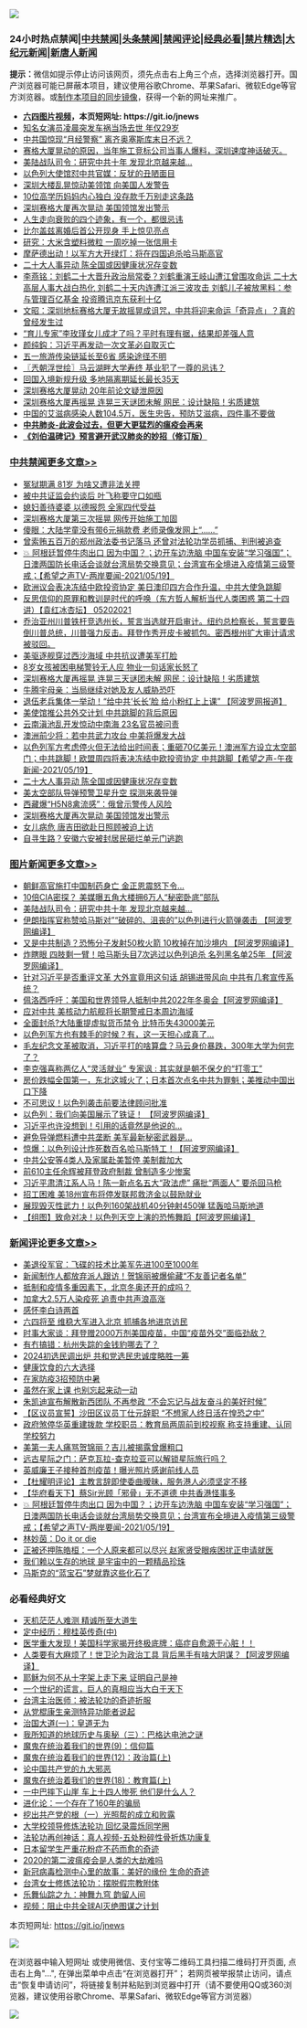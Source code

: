 ![](https://raw.githubusercontent.com/fqnews/bnews/master/64photo/fqnews-qr.jpg)

<div id="tt">
<h3>24小时热点禁闻|<a href="#%E4%B8%AD%E5%85%B1%E7%A6%81%E9%97%BB%E6%9B%B4%E5%A4%9A%E6%96%87%E7%AB%A0">中共禁闻</a>|<a href="#%E5%9B%BE%E7%89%87%E6%96%B0%E9%97%BB%E6%9B%B4%E5%A4%9A%E6%96%87%E7%AB%A0">头条禁闻</a>|<a href="#%E6%96%B0%E9%97%BB%E8%AF%84%E8%AE%BA%E6%9B%B4%E5%A4%9A%E6%96%87%E7%AB%A0">禁闻评论|<a href="#%E5%BF%85%E7%9C%8B%E7%BB%8F%E5%85%B8%E5%A5%BD%E6%96%87">经典必看|<a href="/video.md#%E7%A6%81%E7%89%87%E7%B2%BE%E9%80%89">禁片精选</a>|<a href="https://github.com/fqnews/djy/blob/master/gb/nf1351518.md#1">大纪元新闻</a>|<a href="https://github.com/fqnews/ntdtv/blob/master/gb/prog204.md#1">新唐人新闻</a></h3>
<div><b>提示：</b>微信如提示停止访问该网页，须先点击右上角三个点，选择浏览器打开。国产浏览器可能已屏蔽本项目，建议使用谷歌Chrome、苹果Safari、微软Edge等官方浏览器。或<a href="https://github.com/fqnews/bnews/blob/master/%E5%88%B6%E4%BD%9Cgit%E7%A6%81%E9%97%BB%E9%95%9C%E5%83%8F.md">制作本项目的同步镜像</a>，获得一个新的网址来推广。</div>
<ul>
<li><b><a href="http://d1.bdrive.tk/64.mp4" target="_blank">六四图片视频</a>，本页短网址: https://git.io/jnews</b></li>
<li><a href="/yule/20210520/1549969.md">知名女演员凌晨突发车祸当场去世 年仅29岁</a></li>
<li><a href="/cnnews/20210520/1549933.md">中共国惊现“月经警察” 离齐奥塞斯库末日不远？</a></li>
<li><a href="/bannedvideo/20210520/1550045.md">赛格大厦晃动的原因，当年施工竞标公司当事人爆料，深圳速度神话破灭。</a></li>
<li><a href="/topimagenews/20210520/1550301.md">美陆战队司令：研究中共十年 发现北京越来越…</a></li>
<li><a href="/cbnews/20210520/1550022.md">以色列大使馆怼中共官媒：反犹的丑陋面目</a></li>
<li><a href="/cbnews/20210520/1549900.md">深圳大楼乱晃惊动美领馆 向美国人发警告</a></li>
<li><a href="/cnnews/20210520/1550011.md">10位高学历妈妈内心独白 没存款千万别走这条路</a></li>
<li><a href="/cbnews/20210520/1550187.md">深圳赛格大厦再次晃动 美国领馆发出警示</a></li>
<li><a href="/funmedia/20210520/1550044.md">人生走向衰败的四个迹象，有一个，都很忌讳</a></li>
<li><a href="/cnnews/20210520/1550358.md">比尔盖兹离婚后首公开现身 手上惊见亮点</a></li>
<li><a href="/cnnews/20210520/1549963.md">研究：大米含塑料微粒 一周吃掉一张信用卡</a></li>
<li><a href="/cnnews/20210520/1550202.md">摩萨德出动！以军方大开绿灯：将在四国追杀哈马斯高官</a></li>
<li><a href="/cbnews/20210520/1550214.md">二十大人事异动 陈全国或因健康状况存变数</a></li>
<li><a href="/comments/20210520/1550168.md">李燕铭：刘鹤二十大晋升政治局常委？刘鹤重演王岐山遭江曾围攻命运 二十大高层人事大战白热化 刘鹤二十天内连遭江派三波攻击 刘鹤儿子被放黑料：参与管理百亿基金 投资腾讯京东获利十亿</a></li>
<li><a href="/cbnews/20210520/1550052.md">文昭：深圳地标赛格大厦无故摇晃成诅咒，中共将迎来命运「奇异点」？真的曾经发生过</a></li>
<li><a href="/lifebaike/20210520/1550030.md">“育儿专家”李玫瑾女儿成才了吗？平时有理有据，结果却差强人意</a></li>
<li><a href="/baitai/20210520/1550258.md">颜纯鈎﻿：习近平再发动一次文革必自取灭亡</a></li>
<li><a href="/cbnews/20210520/1549958.md">五一旅游传染链延长至6省 感染途径不明</a></li>
<li><a href="/ssgc/20210520/1550063.md">〖兲朝浮世绘〗马云湖畔大学寿终 基业犯了一尊的忌讳？</a></li>
<li><a href="/cbnews/20210520/1549999.md">回国入境新规升级 多地隔离期延长最长35天</a></li>
<li><a href="/cnnews/20210520/1550134.md">深圳赛格大厦晃动 20年前论文疑泄原因</a></li>
<li><a href="/cbnews/20210520/1550370.md">深圳赛格大厦再摇晃 连晃三天谜团未解 网民：设计缺陷！劣质建筑</a></li>
<li><a href="/health/20210520/1550025.md">中国的艾滋病感染人数104.5万，医生忠告，预防艾滋病，四件事不要做</a></li>
<li><b><a href="/comments/20200211/1275071.md" target="_blank">中共肺炎-此波会过去，但更大更猛烈的瘟疫会再来</a></b></li>
<li><b><a href="/comments/20200207/1272816.md" target="_blank">《刘伯温碑记》预言避开武汉肺炎的妙招（修订版）</a></b></li>
</ul>
</div>

<div class="catlist">
<h3><a href="/cbnews/" target="_blank">中共禁闻</a><span><a href="/cbnews/" target="_blank" rel="nofollow">更多文章>></a></span></h3>
<ul>
<li><a href="/cbnews/20210520/1550585.md" target="_blank">冤狱期满 81岁 为啥又遭非法关押</a></li>
<li><a href="/cbnews/20210520/1550525.md" target="_blank">被中共证监会约谈后 叶飞称要守口如瓶</a></li>
<li><a href="/cbnews/20210520/1550524.md" target="_blank">媳妇善待婆婆 以德报怨 全家四代受益</a></li>
<li><a href="/cbnews/20210520/1550483.md" target="_blank">深圳赛格大厦第三次摇晃 网传开始施工加固</a></li>
<li><a href="/cbnews/20210520/1550482.md" target="_blank">傻眼：大陆学童没有带6元捐款费 老师录像发网上“……”</a></li>
<li><a href="/cbnews/20210520/1550469.md" target="_blank">曾索贿五百万的郑州政法委书记落马 还曾对法轮功学员抓捕、判刑被追查</a></li>
<li><a href="/comments/20210520/1550465.md" target="_blank">💥 阿根廷暂停牛肉出口 因为中国？；边开车边洗脑 中国车安装“学习强国”；日澳两国防长电话会谈就台湾局势交换意见；台湾宣布全境进入疫情第三级警戒；【希望之声TV-两岸要闻-2021/05/19】</a></li>
<li><a href="/cbnews/20210520/1550421.md" target="_blank">欧洲议会表决冻结中欧投资协定 美日澳印四方合作升温，中共大使急跳脚</a></li>
<li><a href="/comments/20210520/1550408.md" target="_blank">反思信仰的原罪和教训是时代的呼唤（东方哲人解析当代人类困惑  第二十四讲）【袁红冰杏坛】 05202021</a></li>
<li><a href="/comments/20210520/1550407.md" target="_blank">乔治亚州川普铁杆竞选州长，誓言当选就开启审计。纽约总检察长，誓言要告倒川普总统，川普强力反击。拜登作秀开皮卡被抓包。密西根州扩大审计请求被驳回。</a></li>
<li><a href="/cbnews/20210520/1550392.md" target="_blank">美驱逐舰穿过西沙海域 中共抗议遭美军打脸</a></li>
<li><a href="/cbnews/20210520/1550383.md" target="_blank">8岁女孩被困电梯警铃无人应 物业一句话家长怒了</a></li>
<li><a href="/cbnews/20210520/1550370.md" target="_blank">深圳赛格大厦再摇晃 连晃三天谜团未解 网民：设计缺陷！劣质建筑</a></li>
<li><a href="/cbnews/20210520/1550369.md" target="_blank">牛腾宇母亲：当局继续对她及友人威胁恐吓</a></li>
<li><a href="/cbnews/20210520/1550329.md" target="_blank">退伍老兵集体一举动！“给中共‘长长’脸 给小粉红上上课” 【阿波罗网报道】</a></li>
<li><a href="/cbnews/20210520/1550303.md" target="_blank">美使馆推公共外交计划 中共跳脚的背后原因</a></li>
<li><a href="/cbnews/20210520/1550267.md" target="_blank">云南滇池乱开发惊动中南海 23名官员被问责</a></li>
<li><a href="/cbnews/20210520/1550249.md" target="_blank">澳洲前少将：若中共武力攻台 中美将爆发大战</a></li>
<li><a href="/comments/20210520/1550216.md" target="_blank">以色列军方考虑停火但无法给出时间表；重砸70亿美元！澳洲军方设立太空部门；中共跳脚！欧盟周四将表决冻结中欧投资协定 中共跳脚【希望之声-午夜新闻-2021/05/19】</a></li>
<li><a href="/cbnews/20210520/1550214.md" target="_blank">二十大人事异动 陈全国或因健康状况存变数</a></li>
<li><a href="/cbnews/20210520/1550213.md" target="_blank">美太空部队导弹预警卫星升空 探测来袭导弹</a></li>
<li><a href="/cbnews/20210520/1550188.md" target="_blank">西藏爆“H5N8禽流感”：俄曾示警传人风险</a></li>
<li><a href="/cbnews/20210520/1550187.md" target="_blank">深圳赛格大厦再次晃动 美国领馆发出警示</a></li>
<li><a href="/cbnews/20210520/1550170.md" target="_blank">女儿病危 唐吉田欲赴日照顾被迫上访</a></li>
<li><a href="/cbnews/20210520/1550169.md" target="_blank">自寻生路？安徽六安被封居民砸烂单元门逃跑</a></li>

</ul>
</div>
<div class="catlist">
<h3><a href="/topimagenews/" target="_blank">图片新闻</a><span><a href="/topimagenews/" target="_blank" rel="nofollow">更多文章>></a></span></h3>
<ul>
<li><a href="/topimagenews/20210520/1550584.md" target="_blank">朝鲜高官施打中国制药身亡 金正恩震怒下令…</a></li>
<li><a href="/topimagenews/20210520/1550302.md" target="_blank">10倍CIA密探？ 美媒曝五角大楼拥6万人“秘密卧底”部队</a></li>
<li><a href="/topimagenews/20210520/1550301.md" target="_blank">美陆战队司令：研究中共十年 发现北京越来越…</a></li>
<li><a href="/topimagenews/20210520/1550150.md" target="_blank">伊朗指挥官称赞哈马斯对”“破碎的、沮丧的”以色列进行火箭弹袭击 【阿波罗网编译】</a></li>
<li><a href="/topimagenews/20210519/1549605.md" target="_blank">又是中共制造？恐怖分子发射50枚火箭 10枚掉在加沙境内 【阿波罗网编译】</a></li>
<li><a href="/topimagenews/20210519/1549591.md" target="_blank">炸瞎眼 四肢剩一臂！哈马斯头目7次逃过以色列追杀 名列黑名单25年 【阿波罗网编译】</a></li>
<li><a href="/topimagenews/20210519/1549524.md" target="_blank">针对习近平是否重评文革 大外宣竟用这句话 胡锡进带风向 中共有几套宣传系统？</a></li>
<li><a href="/topimagenews/20210519/1549350.md" target="_blank">佩洛西呼吁：美国和世界领导人抵制中共2022年冬奥会【阿波罗网编译】</a></li>
<li><a href="/topimagenews/20210519/1549228.md" target="_blank">应对中共 美核动力航舰将长期警戒日本周边海域</a></li>
<li><a href="/topimagenews/20210518/1549110.md" target="_blank">全面封杀?大陆重提虚拟货币禁令 比特币失43000美元</a></li>
<li><a href="/topimagenews/20210518/1548857.md" target="_blank">以色列军方也有棘手的时候？有，这一天担心成真了…</a></li>
<li><a href="/topimagenews/20210518/1548658.md" target="_blank">毛左纪念文革被取消，习近平打的啥算盘？马云身价暴跌，300年大学为何完了？</a></li>
<li><a href="/topimagenews/20210518/1548437.md" target="_blank">李克强喜称两亿人“灵活就业” 专家讽 : 其实就是朝不保夕的“打零工”</a></li>
<li><a href="/topimagenews/20210517/1548236.md" target="_blank">房价跌幅全国第一，东北这城火了；日本首次点名中共为罪魁；美推动中国出口下降</a></li>
<li><a href="/topimagenews/20210517/1548134.md" target="_blank">不可思议！以色列袭击前要法律顾问批准</a></li>
<li><a href="/topimagenews/20210517/1547999.md" target="_blank">以色列：我们向美国展示了铁证！ 【阿波罗网编译】</a></li>
<li><a href="/topimagenews/20210516/1547584.md" target="_blank">习近平也许没想到！引用的话竟然是他说的…</a></li>
<li><a href="/topimagenews/20210516/1547479.md" target="_blank">避免导弹燃料遭中共垄断 美军最新秘密武器是&#8230;</a></li>
<li><a href="/topimagenews/20210516/1547448.md" target="_blank">惊爆：以色列设计炸死数百名哈马斯特工！【阿波罗网编译】</a></li>
<li><a href="/topimagenews/20210515/1547137.md" target="_blank">中共公安等4类人及家属赴美暂停 美制裁加大</a></li>
<li><a href="/topimagenews/20210515/1547118.md" target="_blank">前610主任余辉被拜登政府制裁 曾制造多少惨案</a></li>
<li><a href="/topimagenews/20210515/1546995.md" target="_blank">习近平肃清江系人马！陈一新点名五大“政法虎” 痛批“两面人” 要杀回马枪</a></li>
<li><a href="/topimagenews/20210515/1546970.md" target="_blank">招工困难 美18州宣布将停发联邦救济金以鼓励就业</a></li>
<li><a href="/topimagenews/20210515/1546892.md" target="_blank">展现毁灭性武力！以色列160架战机40分钟射450弹 猛轰哈马斯地道</a></li>
<li><a href="/topimagenews/20210515/1546891.md" target="_blank">【组图】致命对决！以色列天空上演的恐怖舞蹈【阿波罗网编译】</a></li>

</ul>
</div>
<div class="catlist">
<h3><a href="/comments/" target="_blank">新闻评论</a><span><a href="/comments/" target="_blank" rel="nofollow">更多文章>></a></span></h3>
<ul>
<li><a href="/comments/20210520/1550566.md" target="_blank">美退役军官：飞碟的技术比美军先进100至1000年</a></li>
<li><a href="/comments/20210520/1550554.md" target="_blank">新闻制作人都放弃派人跟访！贺锦丽被爆偷藏“不友善记者名单”</a></li>
<li><a href="/comments/20210520/1550553.md" target="_blank">抵制和疫情多重因素下，北京冬奥还开的成吗？</a></li>
<li><a href="/comments/20210520/1550552.md" target="_blank">加拿大2.5万人染疫死 追责中共声浪高涨</a></li>
<li><a href="/comments/20210520/1550551.md" target="_blank">感怀李白诗两首</a></li>
<li><a href="/comments/20210520/1550550.md" target="_blank">六四将至 维稳大军进入北京 抓捕各地进京访民</a></li>
<li><a href="/comments/20210520/1550537.md" target="_blank">时事大家谈：拜登赠2000万剂美国疫苗，中国“疫苗外交”面临劲敌？</a></li>
<li><a href="/comments/20210520/1550527.md" target="_blank">有冇搞错：杭州失踪的金钱豹哪去了？</a></li>
<li><a href="/comments/20210520/1550515.md" target="_blank">2024初选民调出炉 共和党选民忠诚度略胜一筹</a></li>
<li><a href="/comments/20210520/1550514.md" target="_blank">健康饮食的六大选择</a></li>
<li><a href="/comments/20210520/1550513.md" target="_blank">在家防疫3招预防中暑</a></li>
<li><a href="/comments/20210520/1550512.md" target="_blank">虽然在家上课 也别忘起来动一动</a></li>
<li><a href="/comments/20210520/1550510.md" target="_blank">朱凯迪宣布解散新西团队 不再参政 “不会忘记与战友奋斗的美好时候”</a></li>
<li><a href="/comments/20210520/1550509.md" target="_blank">【区议员宣誓】沙田区议员丁仕元辞职 “不想家人终日活在惶恐之中”</a></li>
<li><a href="/comments/20210520/1550508.md" target="_blank">政府煞停华英重建拨款 学校职员：教育局两周前到校视察 称支持重建、认同学校努力</a></li>
<li><a href="/comments/20210520/1550506.md" target="_blank">美第一夫人痛骂贺锦丽？吉儿被揭露曾爆粗口</a></li>
<li><a href="/comments/20210520/1550505.md" target="_blank">远古星际之门：萨克瓦拉-查克拉亚可以解锁星际旅行吗？</a></li>
<li><a href="/comments/20210520/1550504.md" target="_blank">英威廉王子接种首剂疫苗！曝光照片感谢前线人员</a></li>
<li><a href="/comments/20210520/1550475.md" target="_blank">【杜耀明评论】主教言辞即使委曲暧昧，服务港人必须坚定不移</a></li>
<li><a href="/comments/20210520/1550474.md" target="_blank">【华府看天下】蔡Sir光顾「邪骨」无不道德 中共香港怪事多</a></li>
<li><a href="/comments/20210520/1550465.md" target="_blank">💥 阿根廷暂停牛肉出口 因为中国？；边开车边洗脑 中国车安装“学习强国”；日澳两国防长电话会谈就台湾局势交换意见；台湾宣布全境进入疫情第三级警戒；【希望之声TV-两岸要闻-2021/05/19】</a></li>
<li><a href="/comments/20210520/1550423.md" target="_blank">林妙茵：Do it or die</a></li>
<li><a href="/comments/20210520/1550422.md" target="_blank">正被还押陈皓桓：一个人原来都可以尽兴 赵家贤受眼疾困扰正申请就医</a></li>
<li><a href="/comments/20210520/1550419.md" target="_blank">我们赖以生存的地球 是宇宙中的一颗精品珍珠</a></li>
<li><a href="/comments/20210520/1550418.md" target="_blank">马斯克的“蓝宝石”梦就靠这些化石了</a></li>

</ul>
</div>

<div class="catlist">
<h3>必看经典好文</h3>
<ul>
<li><a href="/comments/20210302/1496716.md" target="_blank">天机茫茫人难测 精诚所至大道生</a></li>
<li><a href="/tculture/xiulian/20151105/467870.md" target="_blank">定中经历：穆桂英传奇(中)</a></li>
<li><a href="/comments/20201115/1431139.md" target="_blank">医学重大发现！美国科学家揭开终极底牌：癌症自愈源于心脏！！</a></li>
<li><a href="/cnnews/20201226/1455352.md" target="_blank">人类要有大麻烦了！世卫沦为政治工具 背后黑手有啥大阴谋？【阿波罗网编译】</a></li>
<li><a href="/ccpdope/20190803/1168965.md" target="_blank">耶稣为何不从十字架上走下来 证明自己是神</a></li>
<li><a href="/comments/20200621/1348067.md" target="_blank">一个世纪的谎言，巨人的真相应当大白于天下</a></li>
<li><a href="/comments/20200801/1373219.md" target="_blank">台湾主治医师：被法轮功的奇迹折服</a></li>
<li><a href="/comments/20210331/1516768.md" target="_blank">从党棍康生亲测特异功能者说起</a></li>
<li><a href="/cbnews/20180307/911097.md" target="_blank">治国大道(一)：皇道无为</a></li>
<li><a href="/tculture/xiulian/20170726/797589.md" target="_blank">我所知道的地球历史与奥秘（三）：巴格达电池之谜</a></li>
<li><a href="/topimagenews/20180529/949649.md" target="_blank">魔鬼在统治着我们的世界(9)：信仰篇</a></li>
<li><a href="/topimagenews/20180601/951286.md" target="_blank">魔鬼在统治着我们的世界(12)：政治篇(上)</a></li>
<li><a href="/comments/20200717/1361899.md" target="_blank">论中国共产党的九大邪恶</a></li>
<li><a href="/topimagenews/20180701/965109.md" target="_blank">魔鬼在统治着我们的世界(18)：教育篇(上)</a></li>
<li><a href="/cbnews/20200611/1343057.md" target="_blank">一中巴摔下山崖 车上十四人惨死 他们是什么人？</a></li>
<li><a href="/comments/20200907/1392278.md" target="_blank">进化论：一个存在了160年的骗局</a></li>
<li><a href="/comments/20200629/1352460.md" target="_blank">挖出共产党的根（一）光照帮的成立和败露</a></li>
<li><a href="/cbnews/20210517/1548104.md" target="_blank">大学校领导修炼法轮功 回忆录震烁同学圈</a></li>
<li><a href="/comments/20190516/1128964.md" target="_blank">法轮功再创神话：真人视频-五处粉碎性骨折炼功康复</a></li>
<li><a href="/comments/20210324/1511732.md" target="_blank">日本留学生严重花粉症不药而愈的奇迹</a></li>
<li><a href="/comments/20200712/1359432.md" target="_blank">2020的第二波瘟疫会是人类的大劫难吗</a></li>
<li><a href="/cbnews/20210421/1530674.md" target="_blank">新冠病毒检测中心里的故事：美好的缘份 生命的奇迹</a></li>
<li><a href="/cbnews/20200610/1342772.md" target="_blank">台湾女士修炼法轮功：摆脱假宗教附体</a></li>
<li><a href="/tculture/20170718/793528.md" target="_blank">乐舞仙踪之九：神舞九穹 韵留人间</a></li>
<li><a href="/comments/20201221/1451945.md" target="_blank">视频：阻止中共全球AI灭绝图谋之计划</a></li>

</ul>
</div>

本页短网址: https://git.io/jnews

![](https://raw.githubusercontent.com/fqnews/bnews/master/64photo/fqnews-qr.jpg)

在浏览器中输入短网址 或使用微信、支付宝等二维码工具扫描二维码打开页面, 点击右上角"...", 在弹出菜单中点击“在浏览器打开”； 若网页被举报禁止访问，请点击“恢复申请访问”，将链接复制并粘贴到浏览器中打开（请不要使用QQ或360浏览器，建议使用谷歌Chrome、苹果Safari、微软Edge等官方浏览器）

![](https://raw.githubusercontent.com/fqnews/bnews/master/64photo/wx.jpg)